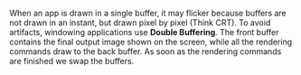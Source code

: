 When an app is drawn in a single buffer, it may flicker because buffers are not drawn in an instant, but drawn pixel by pixel (Think CRT). To avoid artifacts, windowing applications use **Double Buffering**. The front buffer contains the final output image shown on the screen, while all the rendering commands draw to the back buffer. As soon as the rendering commands are finished we swap the buffers.